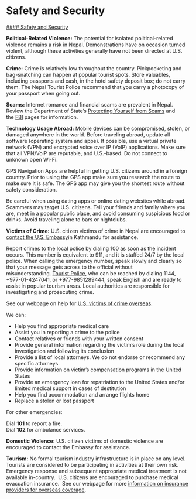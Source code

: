 # Safety and Security

[#### Safety and Security](javascript:void(0); "Safety and Security")

**Political-Related Violence:** The potential for isolated political-related violence remains a risk in Nepal. Demonstrations have on occasion turned violent, although these activities generally have not been directed at U.S. citizens.

**Crime:** Crime is relatively low throughout the country. Pickpocketing and bag-snatching can happen at popular tourist spots. Store valuables, including passports and cash, in the hotel safety deposit box; do not carry them. The Nepal Tourist Police recommend that you carry a photocopy of your passport when going out.

**Scams:** Internet romance and financial scams are prevalent in Nepal.  Review the Department of State’s [Protecting Yourself from Scams](https://travel.state.gov/content/travel/en/international-travel/emergencies/international-financial-scams.html) and the [FBI](http://www.fbi.gov/scams-safety/fraud) pages for information.

**Technology Usage Abroad:** Mobile devices can be compromised, stolen, or damaged anywhere in the world. Before traveling abroad, update all software (operating system and apps). If possible, use a virtual private network (VPN) and encrypted voice over IP (VoIP) applications. Make sure that all VPN/VoIP are reputable, and U.S.-based. Do not connect to unknown open Wi-Fi.

GPS Navigation Apps are helpful in getting U.S. citizens around in a foreign country. Prior to using the GPS app make sure you research the route to make sure it is safe. The GPS app may give you the shortest route without safety consideration.

Be careful when using dating apps or online dating websites while abroad. Scammers may target U.S. citizens. Tell your friends and family where you are, meet in a popular public place, and avoid consuming suspicious food or drinks. Avoid traveling alone to bars or nightclubs.

**Victims of Crime:** U.S. citizen victims of crime in Nepal are encouraged to [contact the U.S. Embassy](https://np.usembassy.gov/contact/)in Kathmandu for assistance.

Report crimes to the local police by dialing 100 as soon as the incident occurs. This number is equivalent to 911, and it is staffed 24/7 by the local police. When calling the emergency number, speak slowly and clearly so that your message gets across to the official without misunderstanding. [Tourist Police](https://ntb.gov.np/plan-your-trip/before-you-come/tourist-police), who can be reached by dialing 1144, +977-01-4247041, or +977-9851289444, speak English and are ready to assist in popular tourism areas. Local authorities are responsible for investigating and prosecuting crime.

See our webpage on help for [U.S. victims of crime overseas](https://travel.state.gov/content/travel/en/international-travel/emergencies/crime.html).

We can:

* Help you find appropriate medical care
* Assist you in reporting a crime to the police
* Contact relatives or friends with your written consent
* Provide general information regarding the victim’s role during the local investigation and following its conclusion
* Provide a list of local attorneys. We do not endorse or recommend any specific attorneys.
* Provide information on victim’s compensation programs in the United States
* Provide an emergency loan for repatriation to the United States and/or limited medical support in cases of destitution
* Help you find accommodation and arrange flights home
* Replace a stolen or lost passport

For other emergencies:

Dial **101** to report a fire.  
Dial **102** for ambulance services.

**Domestic Violence:** U.S. citizen victims of domestic violence are encouraged to contact the Embassy for assistance.

**Tourism:** No formal tourism industry infrastructure is in place on any level.  Tourists are considered to be participating in activities at their own risk.  Emergency response and subsequent appropriate medical treatment is not available in-country.  U.S. citizens are encouraged to purchase medical evacuation insurance.  See our webpage for more [information on insurance providers for overseas coverage](https://travel.state.gov/content/travel/en/international-travel/before-you-go/your-health-abroad/Insurance_Coverage_Overseas.html).